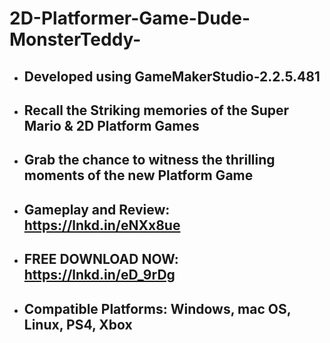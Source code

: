 # 2D-Platformer-Game-Dude-MonsterTeddy-

*  ## Developed using GameMakerStudio-2.2.5.481
*  ## Recall the Striking memories of the Super Mario & 2D Platform Games
*  ## Grab the chance to witness the thrilling moments of the new Platform Game
*  ## Gameplay and Review: https://lnkd.in/eNXx8ue
*  ## FREE DOWNLOAD NOW: https://lnkd.in/eD_9rDg
*  ## Compatible Platforms: Windows, mac OS, Linux, PS4, Xbox
